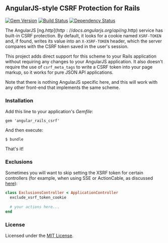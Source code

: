 ## AngularJS-style CSRF Protection for Rails

[![Gem Version](https://badge.fury.io/rb/angular_rails_csrf.svg)](https://badge.fury.io/rb/angular_rails_csrf)
[![Build Status](https://travis-ci.org/jsanders/angular_rails_csrf.png)](https://travis-ci.org/jsanders/angular_rails_csrf)
[![Dependency Status](https://gemnasium.com/badges/github.com/jsanders/angular_rails_csrf.svg)](https://gemnasium.com/github.com/jsanders/angular_rails_csrf)

The AngularJS [ng.$http](http://docs.angularjs.org/api/ng.$http) service has built-in CSRF protection. By default, it looks for a cookie named `XSRF-TOKEN` and, if found, writes its value into an `X-XSRF-TOKEN` header, which the server compares with the CSRF token saved in the user's session.

This project adds direct support for this scheme to your Rails application without requiring any changes to your AngularJS application. It also doesn't require the use of `csrf_meta_tags` to write a CSRF token into your page markup, so it works for pure JSON API applications.

Note that there is nothing AngularJS specific here, and this will work with any other front-end that implements the same scheme.

### Installation

Add this line to your application's *Gemfile*:

    gem 'angular_rails_csrf'

And then execute:

    $ bundle

That's it!

### Exclusions

Sometimes you will want to skip setting the XSRF token for certain controllers (for example, when using SSE or ActionCable, as discussed [here](https://github.com/jsanders/angular_rails_csrf/issues/7)):

```ruby
class ExclusionsController < ApplicationController
  exclude_xsrf_token_cookie
  
  # your actions here...
end
```

### License 

Licensed under the [MIT License](https://github.com/jsanders/angular_rails_csrf/blob/master/LICENSE).